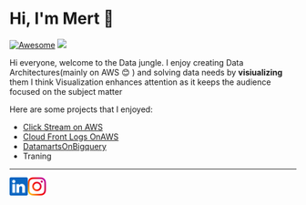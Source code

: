 Hi, I'm Mert :wave:
===================
[![Awesome](https://cdn.rawgit.com/sindresorhus/awesome/d7305f38d29fed78fa85652e3a63e154dd8e8829/media/badge.svg)](https://github.com/sindresorhus/awesome)
![](https://komarev.com/ghpvc/?username=mertse7en&color=orange)

Hi everyone, welcome to the Data jungle. I enjoy creating Data Architectures(mainly on AWS :blush: ) and solving data needs by **visiualizing** them I think Visualization enhances attention as it keeps the audience focused on the subject matter

Here are some projects that I enjoyed:

- [Click Stream on AWS](projects/1-ClickStreamonAWS/README.md)
- [Cloud Front Logs OnAWS](projects/2-%20CloudFrontLogs/READMe.md)
- [DatamartsOnBigquery](projects/3-%20DatamartsOnBigQuery/README.md)
- Traning 


- - -

<a href="https://www.linkedin.com/in/mert-seven-439935149/">
    <img height="32" align="left" alt="LinkedIn" src="img/icons/linkedin.png" />
</a>

<a href="https://www.instagram.com/mertseven7/">
    <img height="32" align="left" alt="Instagram" src="img/icons/instagram.png" />
</a>

